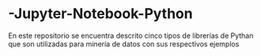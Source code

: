 # -Jupyter-Notebook-Python
En este repositorio se encuentra descrito cinco tipos de librerías de Pythan que son utilizadas para minería de datos con sus respectivos ejemplos
